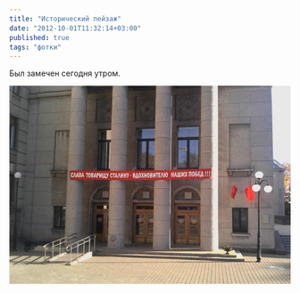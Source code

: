 ```yaml
---
title: "Исторический пейзаж"
date: "2012-10-01T11:32:14+03:00"
published: true
tags: "фотки"
---
```


Был замечен сегодня утром.

![Слава товарищу Сталину&nbsp;&mdash; вдохновителю наших побед!!!](/images/photos/historic-landscape.jpg "Слава товарищу Сталину &mdash; вдохновителю наших побед!!!")

